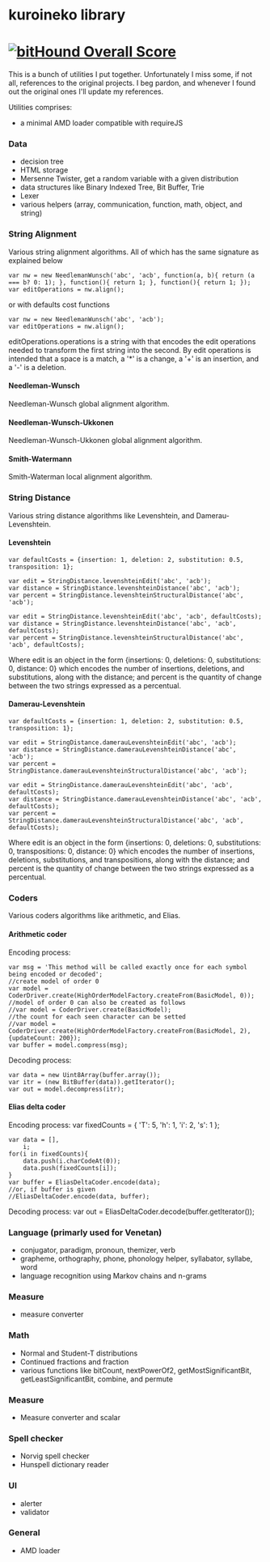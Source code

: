 # kuroineko library
[![bitHound Overall Score](https://www.bithound.io/github/mtrevisan/library/badges/score.svg)](https://www.bithound.io/github/mtrevisan/library)
=========
This is a bunch of utilities I put together. Unfortunately I miss some, if not all, references to the original projects. I beg pardon, and whenever I found out the original ones I'll update my references.

Utilities comprises:
 - a minimal AMD loader compatible with requireJS

### Data ###
 - decision tree
 - HTML storage
 - Mersenne Twister, get a random variable with a given distribution
 - data structures like Binary Indexed Tree, Bit Buffer, Trie
 - Lexer
 - various helpers (array, communication, function, math, object, and string)

### String Alignment ###
Various string alignment algorithms. All of which has the same signature as explained below

    var nw = new NeedlemanWunsch('abc', 'acb', function(a, b){ return (a === b? 0: 1); }, function(){ return 1; }, function(){ return 1; });
    var editOperations = nw.align();

or with defaults cost functions

    var nw = new NeedlemanWunsch('abc', 'acb');
    var editOperations = nw.align();

editOperations.operations is a string with that encodes the edit operations needed to transform the first string into the second.
By edit operations is intended that a space is a match, a '*' is a change, a '+' is an insertion, and a '-' is a deletion.

#### Needleman-Wunsch ####
Needleman-Wunsch global alignment algorithm.

#### Needleman-Wunsch-Ukkonen ####
Needleman-Wunsch-Ukkonen global alignment algorithm.

#### Smith-Watermann ####
Smith-Waterman local alignment algorithm.

### String Distance ###
Various string distance algorithms like Levenshtein, and Damerau-Levenshtein.

#### Levenshtein ####

    var defaultCosts = {insertion: 1, deletion: 2, substitution: 0.5, transposition: 1};
    
    var edit = StringDistance.levenshteinEdit('abc', 'acb');
    var distance = StringDistance.levenshteinDistance('abc', 'acb');
    var percent = StringDistance.levenshteinStructuralDistance('abc', 'acb');
	 
    var edit = StringDistance.levenshteinEdit('abc', 'acb', defaultCosts);
    var distance = StringDistance.levenshteinDistance('abc', 'acb', defaultCosts);
    var percent = StringDistance.levenshteinStructuralDistance('abc', 'acb', defaultCosts);

Where edit is an object in the form {insertions: 0, deletions: 0, substitutions: 0, distance: 0} which encodes the number of insertions, deletions, and substitutions, along with the distance; and percent is the quantity of change between the two strings expressed as a percentual.

#### Damerau-Levenshtein ####

    var defaultCosts = {insertion: 1, deletion: 2, substitution: 0.5, transposition: 1};
    
    var edit = StringDistance.damerauLevenshteinEdit('abc', 'acb');
    var distance = StringDistance.damerauLevenshteinDistance('abc', 'acb');
    var percent = StringDistance.damerauLevenshteinStructuralDistance('abc', 'acb');
	 
    var edit = StringDistance.damerauLevenshteinEdit('abc', 'acb', defaultCosts);
    var distance = StringDistance.damerauLevenshteinDistance('abc', 'acb', defaultCosts);
    var percent = StringDistance.damerauLevenshteinStructuralDistance('abc', 'acb', defaultCosts);

Where edit is an object in the form {insertions: 0, deletions: 0, substitutions: 0, transpositions: 0, distance: 0} which encodes the number of insertions, deletions, substitutions, and transpositions, along with the distance; and percent is the quantity of change between the two strings expressed as a percentual.

### Coders ###
Various coders algorithms like arithmetic, and Elias.

#### Arithmetic coder ####
Encoding process:

    var msg = 'This method will be called exactly once for each symbol being encoded or decoded';
    //create model of order 0
    var model = CoderDriver.create(HighOrderModelFactory.createFrom(BasicModel, 0));
    //model of order 0 can also be created as follows
    //var model = CoderDriver.create(BasicModel);
    //the count for each seen character can be setted
    //var model = CoderDriver.create(HighOrderModelFactory.createFrom(BasicModel, 2), {updateCount: 200});
    var buffer = model.compress(msg);

Decoding process:

    var data = new Uint8Array(buffer.array());
    var itr = (new BitBuffer(data)).getIterator();
    var out = model.decompress(itr);


#### Elias delta coder ####
Encoding process:
    var fixedCounts = {
		'T': 5,
		'h': 1,
		'i': 2,
		's': 1
	 };
    
    var data = [],
    	i;
    for(i in fixedCounts){
    	data.push(i.charCodeAt(0));
    	data.push(fixedCounts[i]);
    }
    var buffer = EliasDeltaCoder.encode(data);
    //or, if buffer is given
    //EliasDeltaCoder.encode(data, buffer);

Decoding process:
    var out = EliasDeltaCoder.decode(buffer.getIterator());


### Language (primarly used for Venetan) ###
 - conjugator, paradigm, pronoun, themizer, verb
 - grapheme, orthography, phone, phonology helper, syllabator, syllabe, word
 - language recognition using Markov chains and n-grams


### Measure ###
 - measure converter


### Math ###
 - Normal and Student-T distributions
 - Continued fractions and fraction
 - various functions like bitCount, nextPowerOf2, getMostSignificantBit, getLeastSignificantBit, combine, and permute


### Measure ###
 - Measure converter and scalar


### Spell checker ###
 - Norvig spell checker
 - Hunspell dictionary reader


### UI ###
 - alerter
 - validator


### General ###
 - AMD loader
